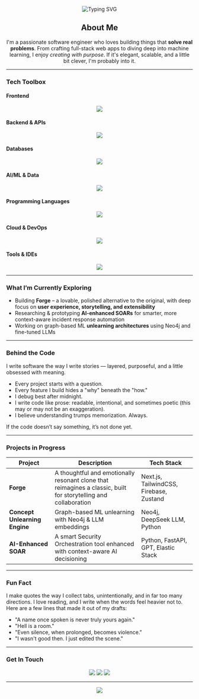 <!-- Banner -->
<p align="center">
  <img src="https://readme-typing-svg.herokuapp.com?font=Fira+Code&size=26&duration=3000&pause=500&color=FF6F61&vCenter=true&center=true&width=800&lines=Hi+there%2C+I'm+Sameed+Ilyas!;Software+Engineer+%7C+Full+Stack+Dev%7C+Project+Manager;Let%E2%80%99s+build+something+cool+together." alt="Typing SVG" />
</p>

<!-- About -->
<h2 align="center">About Me</h2>
<p align="center">
  I'm a passionate software engineer who loves building things that <strong>solve real problems</strong>. From crafting full-stack web apps to diving deep into machine learning, I enjoy <em>creating with purpose</em>. If it's elegant, scalable, and a little bit clever, I'm probably into it.
</p>

---

### Tech Toolbox

#### Frontend
<p align="center">
  <img src="https://skillicons.dev/icons?i=html,css,js,ts,react,nextjs,tailwind,bootstrap,dart,flutter" />
</p>

#### Backend & APIs
<p align="center">
  <img src="https://skillicons.dev/icons?i=nodejs,express,python,fastapi,php,laravel,java,spring,cs,dotnet,go" />
</p>

#### Databases
<p align="center">
  <img src="https://skillicons.dev/icons?i=mongodb,mysql,postgresql" />
</p>

#### AI/ML & Data
<p align="center">
  <img src="https://skillicons.dev/icons?i=pytorch,tensorflow,opencv" />
</p>

#### Programming Languages
<p align="center">
  <img src="https://skillicons.dev/icons?i=python,java,js,ts,c,cpp,cs,php,go,bash,dart" />
</p>

#### Cloud & DevOps
<p align="center">
  <img src="https://skillicons.dev/icons?i=aws,azure,gcp,git,github,linux,docker" />
</p>

#### Tools & IDEs
<p align="center">
  <img src="https://skillicons.dev/icons?i=vscode,visualstudio,intellij" />
</p>


---

### What I’m Currently Exploring

- Building **Forge** – a lovable, polished alternative to the original, with deep focus on **user experience, storytelling, and extensibility**
- Researching & prototyping **AI-enhanced SOARs** for smarter, more context-aware incident response automation
- Working on graph-based ML **unlearning architectures** using Neo4j and fine-tuned LLMs

---

### Behind the Code

I write software the way I write stories — layered, purposeful, and a little obsessed with meaning.

- Every project starts with a question.
- Every feature I build hides a "why" beneath the "how."
- I debug best after midnight.
- I write code like prose: readable, intentional, and sometimes poetic (this may or may not be an exaggeration).
- I believe understanding trumps memorization. Always.

If the code doesn’t say something, it’s not done yet.


---

### Projects in Progress

| Project | Description | Tech Stack |
|--------|-------------|------------|
| **Forge** | A thoughtful and emotionally resonant clone that reimagines a classic, built for storytelling and collaboration | Next.js, TailwindCSS, Firebase, Zustand |
| **Concept Unlearning Engine** | Graph-based ML unlearning with Neo4j & LLM embeddings | Neo4j, DeepSeek LLM, Python |
| **AI-Enhanced SOAR** | A smart Security Orchestration tool enhanced with context-aware AI decisioning | Python, FastAPI, GPT, Elastic Stack |

---

### Fun Fact
I make quotes the way I collect tabs, unintentionally, and in far too many directions. I love reading, and I write when the words feel heavier not to.
Here are a few lines that made it out of my drafts:

- "A name once spoken is never truly yours again."
- "Hell is a room."
- "Even silence, when prolonged, becomes violence."
- "I wasn't good then. I just edited the scene."

---

### Get In Touch

<p align="center">
  <a href="mailto:sameed.scorpius@gmail.com"><img src="https://img.shields.io/badge/Gmail-D14836?style=for-the-badge&logo=gmail&logoColor=white"></a>
  <a href="https://www.linkedin.com/in/sameed-ilyas/"><img src="https://img.shields.io/badge/LinkedIn-blue?style=for-the-badge&logo=linkedin&logoColor=white"></a>
  <a href="https://github.com/SameedIlyas"><img src="https://img.shields.io/badge/GitHub-100000?style=for-the-badge&logo=github&logoColor=white"></a>
</p>

---

<p align="center">
  <img src="https://quotes-github-readme.vercel.app/api?type=horizontal&theme=radical" />
</p>
